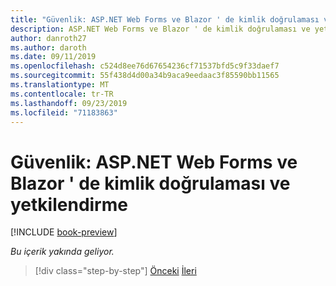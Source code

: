 ```yaml
---
title: "Güvenlik: ASP.NET Web Forms ve Blazor ' de kimlik doğrulaması ve yetkilendirme"
description: ASP.NET Web Forms ve Blazor ' de kimlik doğrulaması ve yetkilendirmeyi nasıl işleyeceğinizi öğrenin.
author: danroth27
ms.author: daroth
ms.date: 09/11/2019
ms.openlocfilehash: c524d8ee76d67654236cf71537bfd5c9f33daef7
ms.sourcegitcommit: 55f438d4d00a34b9aca9eedaac3f85590bb11565
ms.translationtype: MT
ms.contentlocale: tr-TR
ms.lasthandoff: 09/23/2019
ms.locfileid: "71183863"
---
```

# <a name="security-authentication-and-authorization-in-aspnet-web-forms-and-blazor"></a>Güvenlik: ASP.NET Web Forms ve Blazor ' de kimlik doğrulaması ve yetkilendirme

[!INCLUDE [book-preview](../../../includes/book-preview.md)]

*Bu içerik yakında geliyor.*

>[!div class="step-by-step"]
>[Önceki](config.md)
>[İleri](migration.md)
